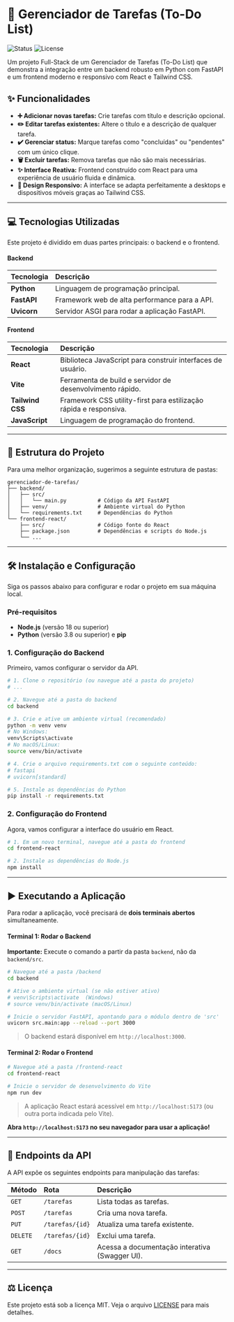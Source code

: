 # 🚀 Gerenciador de Tarefas (To-Do List)

![Status](https://img.shields.io/badge/status-conclu%C3%ADdo-green)
![License](https://img.shields.io/badge/license-MIT-blue.svg)

Um projeto Full-Stack de um Gerenciador de Tarefas (To-Do List) que demonstra a integração entre um backend robusto em Python com FastAPI e um frontend moderno e responsivo com React e Tailwind CSS.

## ✨ Funcionalidades

-   **➕ Adicionar novas tarefas:** Crie tarefas com título e descrição opcional.
-   **✏️ Editar tarefas existentes:** Altere o título e a descrição de qualquer tarefa.
-   **✔️ Gerenciar status:** Marque tarefas como "concluídas" ou "pendentes" com um único clique.
-   **🗑️ Excluir tarefas:** Remova tarefas que não são mais necessárias.
-   **✨ Interface Reativa:** Frontend construído com React para uma experiência de usuário fluida e dinâmica.
-   **📱 Design Responsivo:** A interface se adapta perfeitamente a desktops e dispositivos móveis graças ao Tailwind CSS.

---

## 💻 Tecnologias Utilizadas

Este projeto é dividido em duas partes principais: o backend e o frontend.

#### **Backend**

| Tecnologia | Descrição                                        |
| :--------- | :------------------------------------------------- |
| **Python** | Linguagem de programação principal.                |
| **FastAPI** | Framework web de alta performance para a API.      |
| **Uvicorn** | Servidor ASGI para rodar a aplicação FastAPI.    |

#### **Frontend**

| Tecnologia      | Descrição                                                    |
| :-------------- | :----------------------------------------------------------- |
| **React** | Biblioteca JavaScript para construir interfaces de usuário.    |
| **Vite** | Ferramenta de build e servidor de desenvolvimento rápido.    |
| **Tailwind CSS** | Framework CSS utility-first para estilização rápida e responsiva. |
| **JavaScript** | Linguagem de programação do frontend.                        |

---

## 📁 Estrutura do Projeto

Para uma melhor organização, sugerimos a seguinte estrutura de pastas:

```text
gerenciador-de-tarefas/
├── backend/
│   ├── src/
│   │   └── main.py          # Código da API FastAPI
│   ├── venv/                # Ambiente virtual do Python
│   └── requirements.txt     # Dependências do Python
└── frontend-react/
    ├── src/                 # Código fonte do React
    ├── package.json         # Dependências e scripts do Node.js
    └── ...
```

---

## 🛠️ Instalação e Configuração

Siga os passos abaixo para configurar e rodar o projeto em sua máquina local.

### **Pré-requisitos**

-   **Node.js** (versão 18 ou superior)
-   **Python** (versão 3.8 ou superior) e **pip**

### **1. Configuração do Backend**

Primeiro, vamos configurar o servidor da API.

```bash
# 1. Clone o repositório (ou navegue até a pasta do projeto)
# ...

# 2. Navegue até a pasta do backend
cd backend

# 3. Crie e ative um ambiente virtual (recomendado)
python -m venv venv
# No Windows:
venv\Scripts\activate
# No macOS/Linux:
source venv/bin/activate

# 4. Crie o arquivo requirements.txt com o seguinte conteúdo:
# fastapi
# uvicorn[standard]

# 5. Instale as dependências do Python
pip install -r requirements.txt
```

### **2. Configuração do Frontend**

Agora, vamos configurar a interface do usuário em React.

```bash
# 1. Em um novo terminal, navegue até a pasta do frontend
cd frontend-react

# 2. Instale as dependências do Node.js
npm install
```

---

## ▶️ Executando a Aplicação

Para rodar a aplicação, você precisará de **dois terminais abertos** simultaneamente.

#### **Terminal 1: Rodar o Backend**

**Importante:** Execute o comando a partir da pasta `backend`, não da `backend/src`.

```bash
# Navegue até a pasta /backend
cd backend

# Ative o ambiente virtual (se não estiver ativo)
# venv\Scripts\activate  (Windows)
# source venv/bin/activate (macOS/Linux)

# Inicie o servidor FastAPI, apontando para o módulo dentro de 'src'
uvicorn src.main:app --reload --port 3000
```
> O backend estará disponível em `http://localhost:3000`.

#### **Terminal 2: Rodar o Frontend**

```bash
# Navegue até a pasta /frontend-react
cd frontend-react

# Inicie o servidor de desenvolvimento do Vite
npm run dev
```
> A aplicação React estará acessível em `http://localhost:5173` (ou outra porta indicada pelo Vite).

**Abra `http://localhost:5173` no seu navegador para usar a aplicação!**

---

## 🔌 Endpoints da API

A API expõe os seguintes endpoints para manipulação das tarefas:

| Método | Rota               | Descrição                              |
| :----- | :----------------- | :------------------------------------- |
| `GET`  | `/tarefas`         | Lista todas as tarefas.                |
| `POST` | `/tarefas`         | Cria uma nova tarefa.                  |
| `PUT`  | `/tarefas/{id}`    | Atualiza uma tarefa existente.         |
| `DELETE`| `/tarefas/{id}`    | Exclui uma tarefa.                     |
| `GET`  | `/docs`            | Acessa a documentação interativa (Swagger UI). |

---

## ⚖️ Licença

Este projeto está sob a licença MIT. Veja o arquivo [LICENSE](LICENSE.md) para mais detalhes.